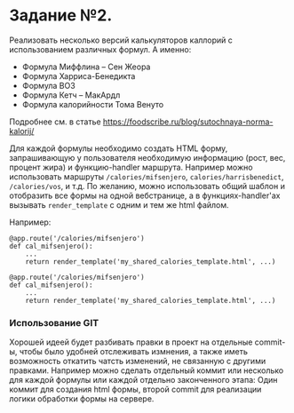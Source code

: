# Задание №2.
Реализовать несколько версий калькуляторов каллорий с использованием различных формул.
А именно:
* Формула Миффлина – Сен Жеора
* Формула Харриса-Бенедикта
* Формула ВОЗ
* Формула Кетч – МакАрдл
* Формула калорийности Тома Венуто

Подробнее см. в статье https://foodscribe.ru/blog/sutochnaya-norma-kalorij/

Для каждой формулы необходимо создать HTML форму, запрашивающую у пользователя необходимую информацию (рост, вес, процент жира) и функцию-handler маршрута.
Например можно использовать маршруты `/calories/mifsenjero`, `calories/harrisbenedict`, `/calories/vos`, и т.д.
По желанию, можно использовать общий шаблон и отобразить все формы на одной вебстранице,
а в функциях-handler'ах вызывать `render_template` с одним и тем же html файлом.

Например:
```
@app.route('/calories/mifsenjero')
def cal_mifsenjero():
    ...
    return render_template('my_shared_calories_template.html', ...)

@app.route('/calories/mifsenjero')
def cal_mifsenjero():
    ...
    return render_template('my_shared_calories_template.html', ...)
```

### Использование GIT
Хорошей идеей будет разбивать правки в проект на отдельные commit-ы, чтобы было удобней отслеживать измнения, а также иметь возможность откатить чатсть изменений, не связанную с другими правками.
Например можно сделать отдельный коммит или несколько для каждой формулы или каждой отдельно законченного этапа: Один коммит для создания html формы, второй commit для реализации логики обработки формы на сервере.
